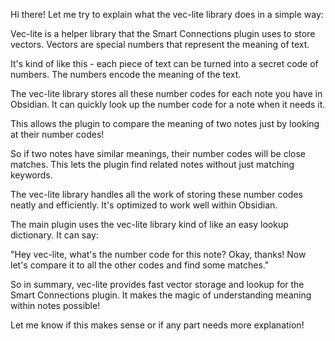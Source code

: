 Hi there! Let me try to explain what the vec-lite library does in a simple way:

Vec-lite is a helper library that the Smart Connections plugin uses to store vectors. Vectors are special numbers that represent the meaning of text.

It's kind of like this - each piece of text can be turned into a secret code of numbers. The numbers encode the meaning of the text. 

The vec-lite library stores all these number codes for each note you have in Obsidian. It can quickly look up the number code for a note when it needs it.

This allows the plugin to compare the meaning of two notes just by looking at their number codes! 

So if two notes have similar meanings, their number codes will be close matches. This lets the plugin find related notes without just matching keywords.

The vec-lite library handles all the work of storing these number codes neatly and efficiently. It's optimized to work well within Obsidian.

The main plugin uses the vec-lite library kind of like an easy lookup dictionary. It can say:

"Hey vec-lite, what's the number code for this note? Okay, thanks! Now let's compare it to all the other codes and find some matches."

So in summary, vec-lite provides fast vector storage and lookup for the Smart Connections plugin. It makes the magic of understanding meaning within notes possible!

Let me know if this makes sense or if any part needs more explanation!